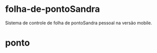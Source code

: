 folha-de-pontoSandra
==============

Sistema de controle de folha de pontoSandra pessoal na versão mobile.
# ponto
